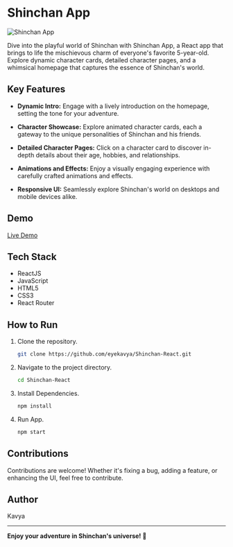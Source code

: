 # Shinchan App

![Shinchan App](https://github.com/eyekavya/Shinchan-React/blob/master/public/images/app-screenshot.png)

Dive into the playful world of Shinchan with Shinchan App, a React app that brings to life the mischievous charm of everyone's favorite 5-year-old. Explore dynamic character cards, detailed character pages, and a whimsical homepage that captures the essence of Shinchan's world.

## Key Features

- **Dynamic Intro:** Engage with a lively introduction on the homepage, setting the tone for your adventure.

- **Character Showcase:** Explore animated character cards, each a gateway to the unique personalities of Shinchan and his friends.

- **Detailed Character Pages:** Click on a character card to discover in-depth details about their age, hobbies, and relationships.

- **Animations and Effects:** Enjoy a visually engaging experience with carefully crafted animations and effects.

- **Responsive UI:** Seamlessly explore Shinchan's world on desktops and mobile devices alike.

## Demo

[Live Demo](https://kavya-shinchan.netlify.app)

## Tech Stack

- ReactJS
- JavaScript
- HTML5
- CSS3
- React Router

## How to Run

1. Clone the repository.

   ```bash
   git clone https://github.com/eyekavya/Shinchan-React.git

   ```

2. Navigate to the project directory.

   ```bash
   cd Shinchan-React

   ```

3. Install Dependencies.

   ```bash
   npm install

   ```

4. Run App.

   ```bash
   npm start

   ```

## Contributions

Contributions are welcome! Whether it's fixing a bug, adding a feature, or enhancing the UI, feel free to contribute.

## Author

Kavya

---

**Enjoy your adventure in Shinchan's universe! 🚀**
